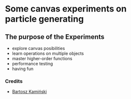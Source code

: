 # Some canvas experiments on particle generating

## The purpose of the Experiments
- explore canvas posibilities
- learn operations on multiple objects
- master higher-order functions
- performance testing
- having fun

### Credits
* [Bartosz Kamiński](https://twitter.com/Suiseki)